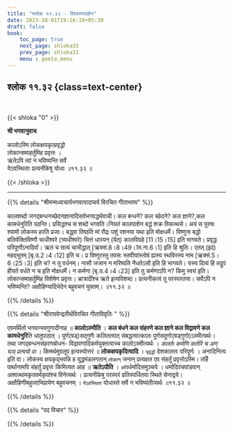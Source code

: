```yaml
---
title: "श्लोक ११.३२ - विश्वरूपदर्शन"
date: 2023-10-01T19:16:19+05:30
draft: false
book:
    toc_page: true
    next_page: shloka33
    prev_page: shloka31
    menu : geeta_menu
---
```




## श्लोक ११.३२ {class=text-center}

<br/>

{{< shloka  "0"  >}}

**श्री भगवानुवाच**

कालोऽस्मि लोकक्षयकृत्प्रवृद्धो  
लोकान्समाहर्तुमिह प्रवृत्तः ।    
ऋतेऽपि त्वां न भविष्यन्ति सर्वे  
येऽवस्थिताः प्रत्यनीकेषु योधाः ॥११.३२ ॥

{{< /shloka >}}

---


{{% details "श्रीमन्मध्वाचार्यभगवत्पादाचर्य विरचित  गीताभाष्य" %}}

कालशब्दो जगद्बन्धनच्छेदनज्ञानादिसर्वभगवद्धर्मवाची। 
कल बन्धने? कल च्छेदने? कल ज्ञाने?,कल कामधेनुरिति पठन्ति। 
प्रसिद्धश्च स शब्दो भगवति।नियतं कालपाशेन बद्धं शक्र 
विकत्थसे। अयं स पुरुषः श्यामो लोकस्य हरति प्रजाः। 
बद्ध्वा तिष्ठति मां रौद्रः पशुं रशनया यथा इति मोक्षधर्मे। 
विष्णुना बद्धो बलिर्वक्तिविष्णौ चाधीश्वरे (त्र्यधीश्वरे) 
चित्तं धारयन् (येत्) कालविग्रहे [11।15।15] इति भागवते। 
प्रवृद्धः परिपूर्णोऽनादिर्वा। 
ऋतं च सत्यं चाभीद्धात् [ऋक्सं.8।8।49।1म.ना.6।1] 
इति हि श्रुतिः। 
एतत् (इदं) महद्भूतम् [बृ.उ.2।4।12] इति च।
प्र विष्णुरस्तु तवसः स्तवीयांस्त्वेषं ह्यस्य स्थविरस्य 
नाम [ऋक्सं.5।6।25।3] इति च? न तु वर्धनम्।
नासौ जजान न मरिष्यति नैधतेऽसौ इति हि भागवते। 
यस्य दिव्यं हि तद्रूपं हीयते वर्धते न च इति मोक्षधर्मे। 
न कर्मणा [बृ.उ.4।4।23] इति तु कर्मणाऽपि न? किमु स्वयं इति। 
लोकान्समाहर्तुमिह विशेषेण प्रवृत्तः। भ्रात्रादींश्च ऋते 
इत्यपिशब्दः। प्रत्यनीकत्वं तु परस्परतया। सर्वेऽपि न 
भविष्यन्ति? अक्षौहिण्यादिभेदेन बहुवचनं युक्तम्।  ॥११.३२ ॥

{{% /details %}}



{{% details "श्रीराघवेन्द्रतीर्थविरचित गीताविवृतिः " %}}

एवमर्थितो भगवान्स्वगुणादीनाह ॥ **कालोऽस्मौति** । 
**कल बंधने कल संहरणे कल ज्ञाने कल विद्वावणे कल कामधेनुरि**ति धातुपाठात्‌ ।
पूर्ण(षड्‌)सद्गुणैः कलितत्वात्‌ संबद्धत्वात्कालः 
पूर्णसदुणो(षड्गुणो)ऽस्मीत्यर्थः। 
तथा जगद्बन्धनसंहरणबोधन- विद्रावणादिकर्मयुक्तत्वाच्च 
कालोऽस्मीत्यर्थः ।
*कलतेः कर्मणि कर्तरि च अण्‌ घञ् प्रत्ययो वा* । 
किमर्थमुग्रलूप इत्यस्योत्तरं
॥ **लोकक्षयकृदित्यादि** । `पृवृद्धो` देशकालतः परिपूर्णः 
। अनादिनित्य इति वा। लोकस्य क्षयकृद्भवन्नि ह 
युद्धमंडलगतान्‌ `लोकान्`‌ जनान् प्रत्यक्षत एव 
संहर्तुं प्रवृत्तोऽस्मि। तर्हि पार्थानामपि संहर्तुं 
प्रवृत्तः किमित्यत आह
॥ **ऋतेऽपौति** । `अपि`र्धर्मादिसमुञ्चये । 
धर्मादिपंचपांडवान्‌ अश्वत्थामकृतवर्मकृपांश्च विनेत्यर्थः । 
प्रत्यनीकेषु परस्परं प्रतिस्पर्धितया स्थिते 
सेनाद्वये। अक्षौहिणीबहुत्वाभिप्रायेण बहुवचनम्‌ । 
`येऽवस्थिता` योधास्ते सर्वे न भविष्यंतीत्यर्थः ॥११.३२ ॥

{{% /details %}}



{{% details "पद विचार" %}}


{{% /details %}}
